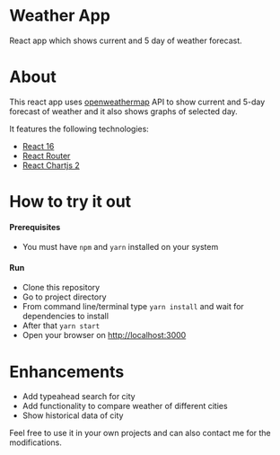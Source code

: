 # Weather App

React app which shows current and 5 day of weather forecast.

# About
This react app uses [openweathermap](https://openweathermap.org) API to show current 
and 5-day forecast of weather and it also shows graphs of selected day.

It features the following technologies:
 
 * [React 16](https://github.com/facebook/react)
 * [React Router](https://github.com/ReactTraining/react-router)
 * [React Chartjs 2](https://github.com/jerairrest/react-chartjs-2)
 
# How to try it out
#### Prerequisites
* You must have `npm` and `yarn` installed on your system

#### Run
* Clone this repository
* Go to project directory
* From command line/terminal type `yarn install` and wait for dependencies to install
* After that `yarn start`
* Open your browser on [http://localhost:3000](http://localhost:3000)

# Enhancements
* Add typeahead search for city
* Add functionality to compare weather of different cities
* Show historical data of city

Feel free to use it in your own projects and can also contact me for the modifications.